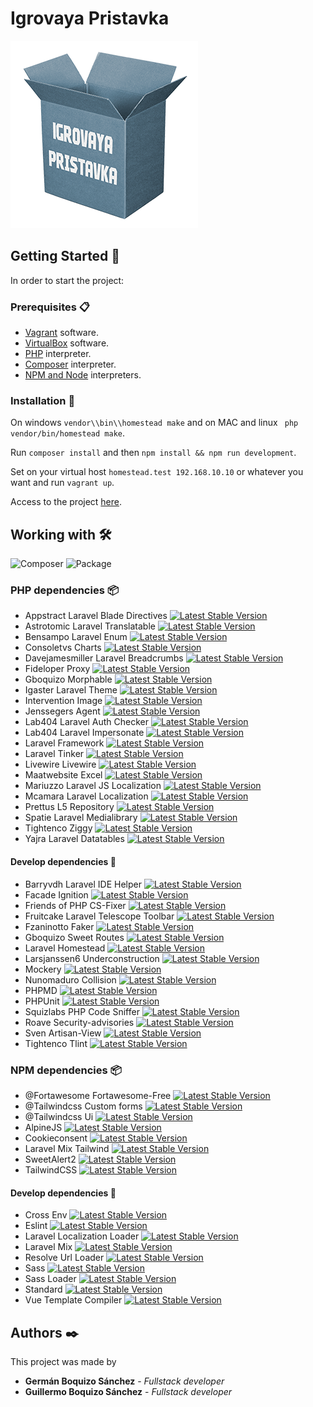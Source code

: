 # Igrovaya Pristavka

![Igrovaya Pristavka Logo](resources/images/provisional-logo.png)

## Getting Started 🚀

In order to start the project:

### Prerequisites 📋

- [Vagrant](https://www.vagrantup.com/downloads.html) software.
- [VirtualBox](https://www.virtualbox.org/wiki/Downloads) software.
- [PHP](https://www.php.net/downloads) interpreter.
- [Composer](https://getcomposer.org/download/) interpreter.
- [NPM and Node](https://www.npmjs.com/get-npm) interpreters.


### Installation 🔧

On windows ```vendor\\bin\\homestead make``` and on MAC and linux ```` php vendor/bin/homestead make````.

Run ```composer install``` and then ```npm install && npm run development```.

Set on your virtual host ```homestead.test 192.168.10.10``` or whatever you want and run ```vagrant up```.


Access to the project [here](http://homestead.test).

## Working with 🛠️
![Composer](https://img.shields.io/badge/composer.lock-commited-blue)
![Package](https://img.shields.io/badge/package.lock-commited-blue)
### PHP dependencies 📦

- Appstract Laravel Blade Directives [![Latest Stable Version](https://img.shields.io/badge/stable-1.10.0-blue)](https://packagist.org/packages/appstract/laravel-blade-directives)
- Astrotomic Laravel Translatable [![Latest Stable Version](https://img.shields.io/badge/stable-v11.9.0-blue)](https://packagist.org/packages/astrotomic/laravel-translatable)
- Bensampo Laravel Enum [![Latest Stable Version](https://img.shields.io/badge/stable-v1.38.0-blue)](https://packagist.org/packages/bensampo/laravel-enum)
- Consoletvs Charts [![Latest Stable Version](https://img.shields.io/badge/stable-6.5.5-blue)](https://packagist.org/packages/consoletvs/charts)
- Davejamesmiller Laravel Breadcrumbs [![Latest Stable Version](https://img.shields.io/badge/stable-5.3.2-blue)](https://packagist.org/packages/davejamesmiller/laravel-breadcrumbs)
- Fideloper Proxy [![Latest Stable Version](https://img.shields.io/badge/stable-4.4.1-blue)](https://packagist.org/packages/fideloper/proxy)
- Gboquizo Morphable [![Latest Stable Version](https://img.shields.io/badge/develop-packages-red)](https://packagist.org/packages/fideloper/proxy)
- Igaster Laravel Theme [![Latest Stable Version](https://img.shields.io/badge/stable-v2.0.17-blue)](https://packagist.org/packages/igaster/laravel-theme)
- Intervention Image [![Latest Stable Version](https://img.shields.io/badge/stable-2.5.1-blue)](https://packagist.org/packages/intervention/image)
- Jenssegers Agent [![Latest Stable Version](https://img.shields.io/badge/stable-v2.6.4-blue)](https://packagist.org/packages/jenssegers/agent)
- Lab404 Laravel Auth Checker [![Latest Stable Version](https://img.shields.io/badge/stable-1.6.1-blue)](https://packagist.org/packages/lab404/laravel-auth-checker)
- Lab404 Laravel Impersonate [![Latest Stable Version](https://img.shields.io/badge/stable-1.7.1-blue)](https://packagist.org/packages/lab404/laravel-impersonate)
- Laravel Framework [![Latest Stable Version](https://img.shields.io/badge/stable-v6.19.1-blue)](https://packagist.org/packages/laravel/framework)
- Laravel Tinker [![Latest Stable Version](https://img.shields.io/badge/stable-v2.4.2-blue)](https://packagist.org/packages/laravel/tinker)
- Livewire Livewire [![Latest Stable Version](https://img.shields.io/badge/stable-v1.3.5-blue)](https://packagist.org/packages/livewire/livewire)
- Maatwebsite Excel [![Latest Stable Version](https://img.shields.io/badge/stable-3.1.23-blue)](https://packagist.org/packages/laravel/tinker)
- Mariuzzo Laravel JS Localization [![Latest Stable Version](https://img.shields.io/badge/stable-v1.7.0-blue)](https://packagist.org/packages/mariuzzo/laravel-js-localization)
- Mcamara Laravel Localization [![Latest Stable Version](https://img.shields.io/badge/stable-1.6.1-blue)](https://packagist.org/packages/mcamara/laravel-localization)
- Prettus L5 Repository [![Latest Stable Version](https://img.shields.io/badge/stable-2.7.0-blue)](https://packagist.org/packages/prettus/l5-repository)
- Spatie Laravel Medialibrary [![Latest Stable Version](https://img.shields.io/badge/stable-7.19.4-blue)](https://packagist.org/packages/spatie/laravel-medialibrary)
- Tightenco Ziggy [![Latest Stable Version](https://img.shields.io/badge/stable-v0.8.1-blue)](https://packagist.org/packages/tightenco/ziggy)
- Yajra Laravel Datatables [![Latest Stable Version](https://img.shields.io/badge/stable-v1.5.0-blue)](https://packagist.org/packages/yajra/laravel-datatables)

#### Develop dependencies 🔧
- Barryvdh Laravel IDE Helper [![Latest Stable Version](https://img.shields.io/badge/stable-v2.8.1-blue)](https://packagist.org/packages/barryvdh/laravel-ide-helper)
- Facade Ignition [![Latest Stable Version](https://img.shields.io/badge/stable-1.16.3-blue)](https://packagist.org/packages/facade/ignition)
- Friends of PHP CS-Fixer [![Latest Stable Version](https://img.shields.io/badge/stable-v2.16.4-blue)](https://packagist.org/packages/friendsofphp/php-cs-fixer)
- Fruitcake Laravel Telescope Toolbar [![Latest Stable Version](https://img.shields.io/badge/stable-v1.2.5-blue)](https://packagist.org/packages/fruitcake/laravel-telescope-toolbar)
- Fzaninotto Faker [![Latest Stable Version](https://img.shields.io/badge/stable-v1.9.1-blue)](https://packagist.org/packages/fzaninotto/faker)
- Gboquizo Sweet Routes [![Latest Stable Version](https://img.shields.io/badge/stable-2.0.3-blue)](https://packagist.org/packages/gboquizo/sweet-routes)
- Laravel Homestead [![Latest Stable Version](https://img.shields.io/badge/stable-v10.15.1-blue)](https://packagist.org/packages/laravel/homestead)
- Larsjanssen6 Underconstruction [![Latest Stable Version](https://img.shields.io/badge/stable-6.1.0-blue)](https://packagist.org/packages/larsjanssen6/underconstruction)
- Mockery [![Latest Stable Version](https://img.shields.io/badge/stable-1.4.2-blue)](https://packagist.org/packages/mockery/mockery)
- Nunomaduro Collision [![Latest Stable Version](https://img.shields.io/badge/stable-v3.0.1-blue)](https://packagist.org/packages/nunomaduro/collision)
- PHPMD [![Latest Stable Version](https://img.shields.io/badge/stable-2.9.1-blue)](https://packagist.org/packages/phpmd/phpmd)
- PHPUnit [![Latest Stable Version](https://img.shields.io/badge/stable-8.5.8-blue)](https://packagist.org/packages/phpunit/phpunit)
- Squizlabs PHP Code Sniffer [![Latest Stable Version](https://img.shields.io/badge/stable-3.5.8-blue)](https://packagist.org/packages/squizlabs/php_codesniffer)
- Roave Security-advisories [![Latest Stable Version](https://img.shields.io/badge/master-master-red)](https://packagist.org/packages/roave/security-advisories)
- Sven Artisan-View [![Latest Stable Version](https://img.shields.io/badge/stable-v3.3.2-blue)](https://packagist.org/packages/sven/artisan-view)
- Tightenco Tlint [![Latest Stable Version](https://img.shields.io/badge/stable-3.0.12-blue)](https://packagist.org/packages/tightenco/tlint)

### NPM dependencies 📦
- @Fortawesome Fortawesome-Free [![Latest Stable Version](https://img.shields.io/badge/stable-5.15.1-blue)](https://www.npmjs.com/package/@fortawesome/fontawesome-free)
- @Tailwindcss Custom forms [![Latest Stable Version](https://img.shields.io/badge/stable-0.2.1-blue)](https://www.npmjs.com/package/@tailwindcss/custom-forms)
- @Tailwindcss Ui [![Latest Stable Version](https://img.shields.io/badge/stable-0.3.0-blue)](https://www.npmjs.com/package/@tailwindcss/ui)
- AlpineJS [![Latest Stable Version](https://img.shields.io/badge/stable-2.3.7-blue)](https://www.npmjs.com/package/alpinejs)
- Cookieconsent [![Latest Stable Version](https://img.shields.io/badge/stable-3.1.1-blue)](https://www.npmjs.com/package/cookieconsent)
- Laravel Mix Tailwind [![Latest Stable Version](https://img.shields.io/badge/stable-0.1.1-blue)](https://www.npmjs.com/package/laravel-mix-tailwind)
- SweetAlert2 [![Latest Stable Version](https://img.shields.io/badge/stable-8.19.0-blue)](https://www.npmjs.com/package/sweetalert2)
- TailwindCSS [![Latest Stable Version](https://img.shields.io/badge/stable-1.9.6-blue)](https://www.npmjs.com/package/tailwindcss)

#### Develop dependencies 🔧
- Cross Env [![Latest Stable Version](https://img.shields.io/badge/stable-7.0.2-blue)](https://www.npmjs.com/package/cross-env)
- Eslint [![Latest Stable Version](https://img.shields.io/badge/stable-6.8.0-blue)](https://www.npmjs.com/package/eslint)
- Laravel Localization Loader [![Latest Stable Version](https://img.shields.io/badge/stable-1.0.5-blue)](https://www.npmjs.com/package/laravel-localization-loader)
- Laravel Mix [![Latest Stable Version](https://img.shields.io/badge/stable-5.0.7-blue)](https://www.npmjs.com/package/laravel-mix)
- Resolve Url Loader [![Latest Stable Version](https://img.shields.io/badge/stable-3.1.2-blue)](https://www.npmjs.com/package/resolve-url-loader)
- Sass [![Latest Stable Version](https://img.shields.io/badge/stable-1.27.0-blue)](https://www.npmjs.com/package/sass)
- Sass Loader [![Latest Stable Version](https://img.shields.io/badge/stable-8.0.2-blue)](https://www.npmjs.com/package/sass-loader)
- Standard [![Latest Stable Version](https://img.shields.io/badge/stable-14.3.3-blue)](https://www.npmjs.com/package/standard)
- Vue Template Compiler [![Latest Stable Version](https://img.shields.io/badge/stable-2.6.12-blue)](https://www.npmjs.com/package/vue-template-compiler)

## Authors ✒️

This project was made by

* **Germán Boquizo Sánchez** - *Fullstack developer*
* **Guillermo Boquizo Sánchez** - *Fullstack developer*
